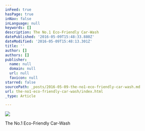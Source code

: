 ```yaml
---
inFeed: true
hasPage: true
inNav: false
inLanguage: null
keywords: []
description: The No.1 Eco-Friendly Car-Wash
datePublished: '2016-05-09T15:48:33.880Z'
dateModified: '2016-05-09T15:48:13.301Z'
title: ''
author: []
authors: []
publisher:
  name: null
  domain: null
  url: null
  favicon: null
starred: false
sourcePath: _posts/2016-05-09-the-no1-eco-friendly-car-wash.md
url: the-no1-eco-friendly-car-wash/index.html
_type: Article

---
```

![](https://the-grid-user-content.s3-us-west-2.amazonaws.com/36d2730d-c788-4f8d-9a65-962ceef2438e.jpg)

The No.1 Eco-Friendly Car-Wash